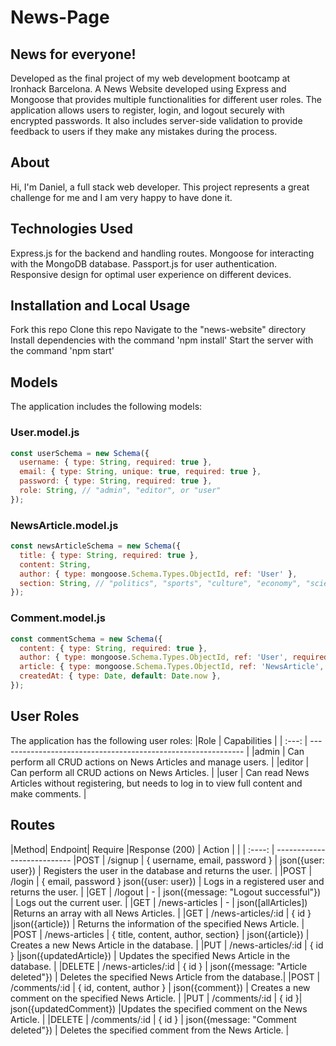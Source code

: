 # News-Page
## News for everyone!
Developed as the final project of my web development bootcamp at Ironhack Barcelona. A News Website developed using Express and Mongoose that provides multiple functionalities for different user roles. The application allows users to register, login, and logout securely with encrypted passwords. It also includes server-side validation to provide feedback to users if they make any mistakes during the process.
## About
Hi, I'm Daniel, a full stack web developer. This project represents a great challenge for me and I am very happy to have done it.
## Technologies Used
Express.js for the backend and handling routes.
Mongoose for interacting with the MongoDB database.
Passport.js for user authentication.
Responsive design for optimal user experience on different devices.
## Installation and Local Usage
Fork this repo
Clone this repo
Navigate to the "news-website" directory
Install dependencies with the command 'npm install'
Start the server with the command 'npm start'
## Models
The application includes the following models:
### User.model.js
```js
const userSchema = new Schema({
  username: { type: String, required: true },
  email: { type: String, unique: true, required: true },
  password: { type: String, required: true },
  role: String, // "admin", "editor", or "user"
});
```
### NewsArticle.model.js
```js
const newsArticleSchema = new Schema({
  title: { type: String, required: true },
  content: String,
  author: { type: mongoose.Schema.Types.ObjectId, ref: 'User' },
  section: String, // "politics", "sports", "culture", "economy", "science", "health", etc.
});
```
### Comment.model.js
```js
const commentSchema = new Schema({
  content: { type: String, required: true },
  author: { type: mongoose.Schema.Types.ObjectId, ref: 'User', required: true },
  article: { type: mongoose.Schema.Types.ObjectId, ref: 'NewsArticle', required: true },
  createdAt: { type: Date, default: Date.now },
});
```
## User Roles
The application has the following user roles:
|Role | Capabilities |
| :---:  |      -------------------------------------------------------------          |
|admin |    Can perform all CRUD actions on News Articles and manage users. |
|editor |   Can perform all CRUD actions on News Articles. |
|user | Can read News Articles without registering, but needs to log in to view full content and make comments. |

## Routes
|Method|	Endpoint|	Require	|Response (200) |	Action |
|
| :----: | --------------------------- 
|POST | /signup | { username, email, password } |	json({user: user}) |	Registers the user in the database and returns the user. |
|POST | /login |	{ email, password }	json({user: user}) |	Logs in a registered user and returns the user. |
|GET |	/logout |	- | json({message: "Logout successful"}) |	Logs out the current user. |
|GET |	/news-articles |	- |	json([allArticles])	|Returns an array with all News Articles. |
|GET |	/news-articles/:id |	{ id } |json({article}) |   Returns the information of the specified News Article. |
|POST | /news-articles | { title, content, author, section} | json({article}) |	Creates a new News Article in the database. |
|PUT | /news-articles/:id |	{ id } |json({updatedArticle}) | Updates the specified News Article in the database. |
|DELETE | /news-articles/:id | { id } |	json({message: "Article deleted"}) | Deletes the specified News Article from the database.|
|POST |	/comments/:id |	{ id, content, author } | json({comment}) |	Creates a new comment on the specified News Article. |
|PUT | /comments/:id | { id }| json({updatedComment})	|Updates the specified comment on the News Article. |
|DELETE | /comments/:id	| { id } | json({message: "Comment deleted"}) |	Deletes the specified comment from the News Article. |